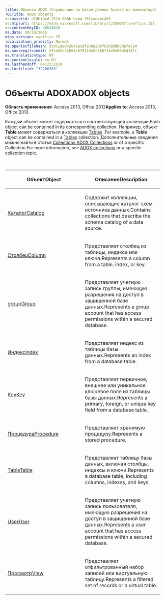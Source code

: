 ```yaml
---
title: Объекты ADOX (Справочник по базам данных Access на компьютере)
TOCTitle: ADOX objects
ms:assetid: d7db1aed-251b-888b-bc44-f61caeeac403
ms:mtpsurl: https://msdn.microsoft.com/library/JJ250087(v=office.15)
ms:contentKeyID: 48548018
ms.date: 09/18/2015
mtps_version: v=office.15
localization_priority: Normal
ms.openlocfilehash: d5051a9842645ac8f93be26bf6309dd05da7ec24
ms.sourcegitcommit: 8fe462c32b91c87911942c188f3445e85a54137c
ms.translationtype: MT
ms.contentlocale: ru-RU
ms.lasthandoff: 04/23/2019
ms.locfileid: "32280303"
---
```

# <a name="adox-objects"></a><span data-ttu-id="9e8ac-102">Объекты ADOX</span><span class="sxs-lookup"><span data-stu-id="9e8ac-102">ADOX objects</span></span>

<span data-ttu-id="9e8ac-103">**Область применения**: Access 2013, Office 2013</span><span class="sxs-lookup"><span data-stu-id="9e8ac-103">**Applies to**: Access 2013, Office 2013</span></span>

<span data-ttu-id="9e8ac-104">Каждый объект может содержаться в соответствующей коллекции.</span><span class="sxs-lookup"><span data-stu-id="9e8ac-104">Each object can be contained in its corresponding collection.</span></span> <span data-ttu-id="9e8ac-105">Например, объект **Table** может содержаться в коллекции [Tables](tables-collection-adox.md) .</span><span class="sxs-lookup"><span data-stu-id="9e8ac-105">For example, a **Table** object can be contained in a [Tables](tables-collection-adox.md) collection.</span></span> <span data-ttu-id="9e8ac-106">Дополнительные сведения можно найти в статье [Collections ADOX Collections](adox-collections.md) or of a specific Collection.</span><span class="sxs-lookup"><span data-stu-id="9e8ac-106">For more information, see [ADOX collections](adox-collections.md) or a specific collection topic.</span></span>

<br/>

<table>
<colgroup>
<col style="width: 50%" />
<col style="width: 50%" />
</colgroup>
<thead>
<tr class="header">
<th><p><span data-ttu-id="9e8ac-107">Объект</span><span class="sxs-lookup"><span data-stu-id="9e8ac-107">Object</span></span></p></th>
<th><p><span data-ttu-id="9e8ac-108">Описание</span><span class="sxs-lookup"><span data-stu-id="9e8ac-108">Description</span></span></p></th>
</tr>
</thead>
<tbody>
<tr class="odd">
<td><p><span data-ttu-id="9e8ac-109"><a href="catalog-object-adox.md">Каталог</a></span><span class="sxs-lookup"><span data-stu-id="9e8ac-109"><a href="catalog-object-adox.md">Catalog</a></span></span></p></td>
<td><p><span data-ttu-id="9e8ac-110">Содержит коллекции, описывающие каталог схем источника данных.</span><span class="sxs-lookup"><span data-stu-id="9e8ac-110">Contains collections that describe the schema catalog of a data source.</span></span></p></td>
</tr>
<tr class="even">
<td><p><span data-ttu-id="9e8ac-111"><a href="column-object-adox.md">Столбец</a></span><span class="sxs-lookup"><span data-stu-id="9e8ac-111"><a href="column-object-adox.md">Column</a></span></span></p></td>
<td><p><span data-ttu-id="9e8ac-112">Представляет столбец из таблицы, индекса или ключа.</span><span class="sxs-lookup"><span data-stu-id="9e8ac-112">Represents a column from a table, index, or key.</span></span></p></td>
</tr>
<tr class="odd">
<td><p><span data-ttu-id="9e8ac-113"><a href="group-object-adox.md">group</a></span><span class="sxs-lookup"><span data-stu-id="9e8ac-113"><a href="group-object-adox.md">Group</a></span></span></p></td>
<td><p><span data-ttu-id="9e8ac-114">Представляет учетную запись группы, имеющую разрешения на доступ в защищенной базе данных.</span><span class="sxs-lookup"><span data-stu-id="9e8ac-114">Represents a group account that has access permissions within a secured database.</span></span></p></td>
</tr>
<tr class="even">
<td><p><span data-ttu-id="9e8ac-115"><a href="index-object-adox.md">Индекс</a></span><span class="sxs-lookup"><span data-stu-id="9e8ac-115"><a href="index-object-adox.md">Index</a></span></span></p></td>
<td><p><span data-ttu-id="9e8ac-116">Представляет индекс из таблицы базы данных.</span><span class="sxs-lookup"><span data-stu-id="9e8ac-116">Represents an index from a database table.</span></span></p></td>
</tr>
<tr class="odd">
<td><p><span data-ttu-id="9e8ac-117"><a href="key-object-adox.md">Key</a></span><span class="sxs-lookup"><span data-stu-id="9e8ac-117"><a href="key-object-adox.md">Key</a></span></span></p></td>
<td><p><span data-ttu-id="9e8ac-118">Представляет первичное, внешнее или уникальное ключевое поле из таблицы базы данных.</span><span class="sxs-lookup"><span data-stu-id="9e8ac-118">Represents a primary, foreign, or unique key field from a database table.</span></span></p></td>
</tr>
<tr class="even">
<td><p><span data-ttu-id="9e8ac-119"><a href="procedure-object-adox.md">Процедура</a></span><span class="sxs-lookup"><span data-stu-id="9e8ac-119"><a href="procedure-object-adox.md">Procedure</a></span></span></p></td>
<td><p><span data-ttu-id="9e8ac-120">Представляет хранимую процедуру.</span><span class="sxs-lookup"><span data-stu-id="9e8ac-120">Represents a stored procedure.</span></span></p></td>
</tr>
<tr class="odd">
<td><p><span data-ttu-id="9e8ac-121"><a href="table-object-adox.md">Table</a></span><span class="sxs-lookup"><span data-stu-id="9e8ac-121"><a href="table-object-adox.md">Table</a></span></span></p></td>
<td><p><span data-ttu-id="9e8ac-122">Представляет таблицу базы данных, включая столбцы, индексы и ключи.</span><span class="sxs-lookup"><span data-stu-id="9e8ac-122">Represents a database table, including columns, indexes, and keys.</span></span></p></td>
</tr>
<tr class="even">
<td><p><span data-ttu-id="9e8ac-123"><a href="user-object-adox.md">User</a></span><span class="sxs-lookup"><span data-stu-id="9e8ac-123"><a href="user-object-adox.md">User</a></span></span></p></td>
<td><p><span data-ttu-id="9e8ac-124">Представляет учетную запись пользователя, имеющую разрешения на доступ в защищенной базе данных.</span><span class="sxs-lookup"><span data-stu-id="9e8ac-124">Represents a user account that has access permissions within a secured database.</span></span></p></td>
</tr>
<tr class="odd">
<td><p><span data-ttu-id="9e8ac-125"><a href="view-object-adox.md">Просмотр</a></span><span class="sxs-lookup"><span data-stu-id="9e8ac-125"><a href="view-object-adox.md">View</a></span></span></p></td>
<td><p><span data-ttu-id="9e8ac-126">Представляет отфильтрованный набор записей или виртуальную таблицу.</span><span class="sxs-lookup"><span data-stu-id="9e8ac-126">Represents a filtered set of records or a virtual table.</span></span></p></td>
</tr>
</tbody>
</table>

<br/>



